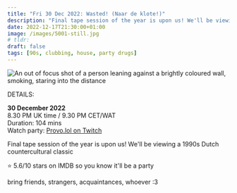 ```yaml
---
title: "Fri 30 Dec 2022: Wasted! (Naar de klote!)"
description: "Final tape session of the year is upon us! We'll be viewing a 1990s Dutch countercultural classic."
date: 2022-12-17T21:30:00+01:00
image: /images/5001-still.jpg
# tldr: 
draft: false
tags: [90s, clubbing, house, party drugs]
---
```


![An out of focus shot of a person leaning against a brightly coloured wall, smoking, staring into the distance](/images/5001-still.jpg)

DETAILS:

**30 December 2022**  
8.30 PM UK time / 9.30 PM CET/WAT  
Duration: 104 mins  
Watch party: [Provo.lol on Twitch](https://www.twitch.tv/provolol)

Final tape session of the year is upon us! We'll be viewing a 1990s Dutch countercultural classic

⭐️ 5.6/10 stars on IMDB so you know it'll be a party

bring friends, strangers, acquaintances, whoever :3
